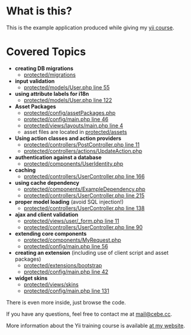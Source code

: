 What is this?
=============

This is the example application produced while giving my [yii course](http://www.cebe.cc/training).

Covered Topics
==============

- **creating DB migrations**
  - [protected/migrations](https://github.com/cebe/yii-course-example-code/tree/master/app/protected/migrations)
- **input validation**
  - [protected/models/User.php line 55](https://github.com/cebe/yii-course-example-code/blob/master/app/protected/models/User.php#L55)
- **using attribute labels for i18n**
  - [protected/models/User.php line 122](https://github.com/cebe/yii-course-example-code/blob/master/app/protected/models/User.php#L122)
- **Asset Packages**
  - [protected/config/assetPackages.php](https://github.com/cebe/yii-course-example-code/blob/master/app/protected/config/assetPackages.php)
  - [protected/config/main.php line 46](https://github.com/cebe/yii-course-example-code/blob/master/app/protected/config/main.php#L46)
  - [protected/views/layouts/main.php line 4](https://github.com/cebe/yii-course-example-code/blob/master/app/protected/views/layouts/main.php#L4)
  - asset files are located in [protected/assets](https://github.com/cebe/yii-course-example-code/tree/master/app/protected/assets)
- **Using action classes and action providers**
  - [protected/controllers/PostController.php line 11](https://github.com/cebe/yii-course-example-code/blob/master/app/protected/controllers/PostController.php#L11)
  - [protected/controllers/actions/UpdateAction.php](https://github.com/cebe/yii-course-example-code/blob/master/app/protected/controllers/actions/UpdateAction.php)
- **authentication against a database**
  - [protected/components/UserIdentity.php](https://github.com/cebe/yii-course-example-code/blob/master/app/protected/components/UserIdentity.php)
- **caching**
  - [protected/controllers/UserController.php line 166](https://github.com/cebe/yii-course-example-code/blob/master/app/protected/controllers/UserController.php#L166)
- **using cache dependency**
  - [protected/components/ExampleDependency.php](https://github.com/cebe/yii-course-example-code/blob/master/app/protected/components/ExampleDependency.php)
  - [protected/controllers/UserController.php line 215](https://github.com/cebe/yii-course-example-code/blob/master/app/protected/controllers/UserController.php#L215)
- **proper model loading** (avoid SQL injection!)
  - [protected/controllers/UserController.php line 138](https://github.com/cebe/yii-course-example-code/blob/master/app/protected/controllers/UserController.php#L138)
- **ajax and client validation**
  - [protected/views/user/_form.php line 11](https://github.com/cebe/yii-course-example-code/blob/master/app/protected/views/user/_form.php#L11)
  - [protected/controllers/UserController.php line 90](https://github.com/cebe/yii-course-example-code/blob/master/app/protected/controllers/UserController.php#L90)
- **extending core components**
  - [protected/components/MyRequest.php](https://github.com/cebe/yii-course-example-code/blob/master/app/protected/components/MyRequest.php)
  - [protected/config/main.php line 56](https://github.com/cebe/yii-course-example-code/blob/master/app/protected/config/main.php#L56)
- **creating an extension** (including use of client script and asset packages)
  - [protected/extensions/bootstrap](https://github.com/cebe/yii-course-example-code/tree/master/app/protected/extensions/bootstrap)
  - [protected/config/main.php line 42](https://github.com/cebe/yii-course-example-code/blob/master/app/protected/config/main.php#L42)
- **widget skins**
  - [protected/views/skins](https://github.com/cebe/yii-course-example-code/tree/master/app/protected/views/skins)
  - [protected/config/main.php line 131](https://github.com/cebe/yii-course-example-code/blob/master/app/protected/config/main.php#L131)

There is even more inside, just browse the code.

If you have any questions, feel free to contact me at mail@cebe.cc.

More information about the Yii training course is available [at my website](http://www.cebe.cc/training).




